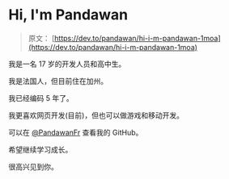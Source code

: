 # Hi, I'm Pandawan

> 原文： [https://dev.to/pandawan/hi-i-m-pandawan-1moa](https://dev.to/pandawan/hi-i-m-pandawan-1moa)

我是一名 17 岁的开发人员和高中生。

我是法国人，但目前住在加州。

我已经编码 5 年了。

我更喜欢网页开发(目前)，但也可以做游戏和移动开发。

可以在 [@PandawanFr](https://github.com/PandawanFr) 查看我的 GitHub。

希望继续学习成长。

很高兴见到你。